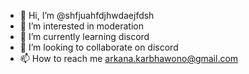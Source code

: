 - 👋 Hi, I’m @shfjuahfdjhwdaejfdsh
- 👀 I’m interested in moderation
- 🌱 I’m currently learning discord
- 💞️ I’m looking to collaborate on discord
- 📫 How to reach me arkana.karbhawono@gmail.com

<!---
shfjuahfdjhwdaejfdsh/shfjuahfdjhwdaejfdsh is a ✨ special ✨ repository because its `README.md` (this file) appears on your GitHub profile.
You can click the Preview link to take a look at your changes.
--->
